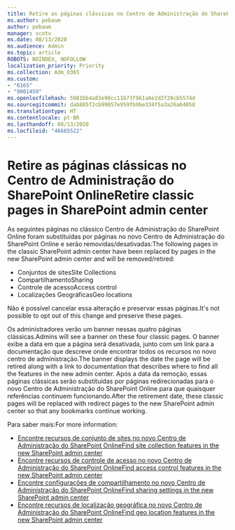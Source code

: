 ```yaml
---
title: Retire as páginas clássicas no Centro de Administração do SharePoint Online
ms.author: pebaum
author: pebaum
manager: scotv
ms.date: 08/13/2020
ms.audience: Admin
ms.topic: article
ROBOTS: NOINDEX, NOFOLLOW
localization_priority: Priority
ms.collection: Adm_O365
ms.custom:
- "6165"
- "9001459"
ms.openlocfilehash: 5981bb4a83e90cc11b73f961a6e2d2f28cb5574d
ms.sourcegitcommit: dab885f2cb99057e959fb9be334f5a3a26a64058
ms.translationtype: HT
ms.contentlocale: pt-BR
ms.lasthandoff: 08/13/2020
ms.locfileid: "46665522"
---
```

# <a name="retire-classic-pages-in-sharepoint-admin-center"></a><span data-ttu-id="fbba7-102">Retire as páginas clássicas no Centro de Administração do SharePoint Online</span><span class="sxs-lookup"><span data-stu-id="fbba7-102">Retire classic pages in SharePoint admin center</span></span>

<span data-ttu-id="fbba7-103">As seguintes páginas no clássico Centro de Administração do SharePoint Online foram substituídas por páginas no novo Centro de Administração do SharePoint Online e serão removidas/desativadas:</span><span class="sxs-lookup"><span data-stu-id="fbba7-103">The following pages in the classic SharePoint admin center have been replaced by pages in the new SharePoint admin center and will be removed/retired:</span></span> 

- <span data-ttu-id="fbba7-104">Conjuntos de sites</span><span class="sxs-lookup"><span data-stu-id="fbba7-104">Site Collections</span></span> 
- <span data-ttu-id="fbba7-105">Compartilhamento</span><span class="sxs-lookup"><span data-stu-id="fbba7-105">Sharing</span></span>
- <span data-ttu-id="fbba7-106">Controle de acesso</span><span class="sxs-lookup"><span data-stu-id="fbba7-106">Access control</span></span>
- <span data-ttu-id="fbba7-107">Localizações Geográficas</span><span class="sxs-lookup"><span data-stu-id="fbba7-107">Geo locations</span></span>

<span data-ttu-id="fbba7-108">Não é possível cancelar essa alteração e preservar essas páginas.</span><span class="sxs-lookup"><span data-stu-id="fbba7-108">It's not possible to opt out of this change and preserve these pages.</span></span>

<span data-ttu-id="fbba7-109">Os administradores verão um banner nessas quatro páginas clássicas.</span><span class="sxs-lookup"><span data-stu-id="fbba7-109">Admins will see a banner on these four classic pages.</span></span> <span data-ttu-id="fbba7-110">O banner exibe a data em que a página será desativada, junto com um link para a documentação que descreve onde encontrar todos os recursos no novo centro de administração.</span><span class="sxs-lookup"><span data-stu-id="fbba7-110">The banner displays the date the page will be retired along with a link to documentation that describes where to find all the features in the new admin center.</span></span> <span data-ttu-id="fbba7-111">Após a data da remoção, essas páginas clássicas serão substituídas por páginas redirecionadas para o novo Centro de Administração do SharePoint Online para que quaisquer referências continuem funcionando.</span><span class="sxs-lookup"><span data-stu-id="fbba7-111">After the retirement date, these classic pages will be replaced with redirect pages to the new SharePoint admin center so that any bookmarks continue working.</span></span>
  
<span data-ttu-id="fbba7-112">Para saber mais:</span><span class="sxs-lookup"><span data-stu-id="fbba7-112">For more information:</span></span>

- [<span data-ttu-id="fbba7-113">Encontre recursos de conjunto de sites no novo Centro de Administração do SharePoint Online</span><span class="sxs-lookup"><span data-stu-id="fbba7-113">Find site collection features in the new SharePoint admin center</span></span>](https://docs.microsoft.com/sharepoint/site-collections-page)
- [<span data-ttu-id="fbba7-114">Encontre recursos de controle de acesso no novo Centro de Administração do SharePoint Online</span><span class="sxs-lookup"><span data-stu-id="fbba7-114">Find access control features in the new SharePoint admin center</span></span>](https://docs.microsoft.com/sharepoint/control-access)
- [<span data-ttu-id="fbba7-115">Encontre configurações de compartilhamento no novo Centro de Administração do SharePoint Online</span><span class="sxs-lookup"><span data-stu-id="fbba7-115">Find sharing settings in the new SharePoint admin center</span></span>](https://docs.microsoft.com/sharepoint/sharing-settings)
- [<span data-ttu-id="fbba7-116">Encontre recursos de localização geográfica no novo Centro de Administração do SharePoint Online</span><span class="sxs-lookup"><span data-stu-id="fbba7-116">Find geo location features in the new SharePoint admin center</span></span>](https://docs.microsoft.com/sharepoint/manage-geo-locations)